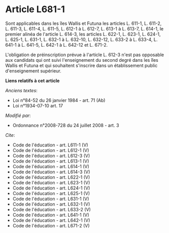 # Article L681-1

Sont applicables dans les îles Wallis et Futuna les articles L. 611-1, L. 611-2, L. 611-3, L. 611-4, L. 611-5, L. 612-1 à L.
612-7, L. 613-1 à L. 613-7, L. 614-1, le premier alinéa de l'article L. 614-3, les articles L. 622-1, L. 623-1, L. 624-1, L.
625-1, L. 631-1, L. 632-1 à L. 632-10, L. 632-12, L. 633-2 à L. 633-4, L. 641-1 à L. 641-5, L. 642-1 à L. 642-12 et L. 671-2.

L'obligation de préinscription prévue à l'article L. 612-3 n'est pas opposable aux candidats qui ont suivi l'enseignement du
second degré dans les îles Wallis et Futuna et qui souhaitent s'inscrire dans un établissement public d'enseignement
supérieur.

**Liens relatifs à cet article**

_Anciens textes_:

  - Loi n°84-52 du 26 janvier 1984 - art. 71 (Ab)
  - Loi n°1934-07-10 art. 17

_Modifié par_:

  - Ordonnance n°2008-728 du 24 juillet 2008 - art. 3

_Cite_:

  - Code de l'éducation - art. L611-1 (V)
  - Code de l'éducation - art. L612-1 (V)
  - Code de l'éducation - art. L612-3 (V)
  - Code de l'éducation - art. L613-1 (V)
  - Code de l'éducation - art. L614-1 (V)
  - Code de l'éducation - art. L614-3 (V)
  - Code de l'éducation - art. L622-1 (V)
  - Code de l'éducation - art. L623-1 (V)
  - Code de l'éducation - art. L624-1 (V)
  - Code de l'éducation - art. L625-1 (V)
  - Code de l'éducation - art. L631-1 (V)
  - Code de l'éducation - art. L632-1 (V)
  - Code de l'éducation - art. L633-2 (V)
  - Code de l'éducation - art. L641-1 (V)
  - Code de l'éducation - art. L642-1 (V)
  - Code de l'éducation - art. L671-2 (V)
